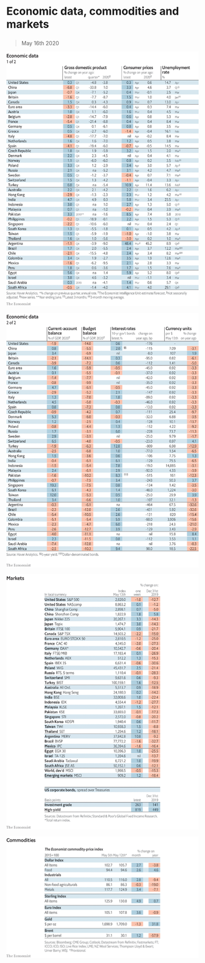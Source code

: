 ###### 

# Economic data, commodities and markets 

#####  

> May 16th 2020 

![image](images/20200516_INT101.png) 


![image](images/20200516_INT102.png) 


![image](images/20200516_INT201.png) 


![image](images/20200516_INT401.png) 


